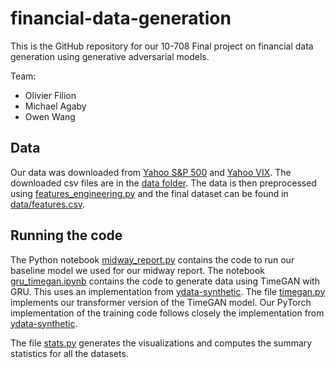# financial-data-generation

This is the GitHub repository for our 10-708 Final project on financial data generation using generative adversarial models.

Team:
* Olivier Filion
* Michael Agaby
* Owen Wang

## Data

Our data was downloaded from [Yahoo S&P 500](https://finance.yahoo.com/quote/%5EGSPC/history?period1=-315619200&period2=1640908800&interval=1d&filter=history&frequency=1d&includeAdjustedClose=true) and [Yahoo VIX](https://finance.yahoo.com/quote/%5EVIX/history?period1=-315619200&period2=1640908800&interval=1d&filter=history&frequency=1d&includeAdjustedClose=true). The downloaded csv files are in the [data folder](data). The data is then preprocessed using [features_engineering.py](feature_engineering.py) and the final dataset can be found in [data/features.csv](data/features.csv).

## Running the code

The Python notebook [midway_report.py](midway_report.py) contains the code to run our baseline model we used for our midway report. The notebook [gru_timegan.ipynb](gru_timegan.ipynb) contains the code to generate data using TimeGAN with GRU. This uses an implementation from [ydata-synthetic](https://github.com/ydataai/ydata-synthetic/blob/d888bcf3cb2c6e5b4f620f7e05816cfe54889d5d/src/ydata_synthetic/synthesizers/timeseries/timegan/model.py). The file [timegan.py](timegan.py) implements our transformer version of the TimeGAN model. Our PyTorch implementation of the training code follows closely the implementation from [ydata-synthetic](https://github.com/ydataai/ydata-synthetic/blob/d888bcf3cb2c6e5b4f620f7e05816cfe54889d5d/src/ydata_synthetic/synthesizers/timeseries/timegan/model.py).

The file [stats.py](stats.py) generates the visualizations and computes the summary statistics for all the datasets.
